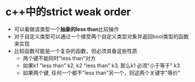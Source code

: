 # c++中的strict weak order

- 可以看做该类型一个**抽象的less than**比较操作
- 对于自定义类型可以通过一个接受两个自定义类型对象并返回bool类型的函数来实现
- 比较函数可能是一个复杂的函数，但必须具备这些性质
  - 两个键不能同时"less than"对方
  - 如果k1 "less than" k2, k2 "less than" k3, 那么k1 必须"小于等于" k3
  - 如果两个键, 任何一个都不"less than"另一个，则这两个关键字"等价"